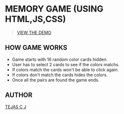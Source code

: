 # MEMORY GAME (USING HTML,JS,CSS)

> [VIEW THE DEMO](https://tejascj.github.io/memory_game/)

## HOW GAME WORKS
- Game starts with 16 random color cards hidden.
- User has to select 2 cards to see if the colors matchs.
- If colors match the cards won't be able to click again.
- If colors don't match the cards hides the colors.
- Once all the pairs are found the game ends.

## AUTHOR

[TEJAS C J](https://www.linkedin.com/in/tejascj/)
